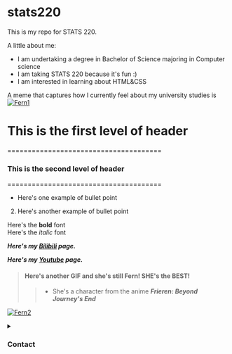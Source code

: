 # stats220

This is my repo for STATS 220. 

A little about me:

- I am undertaking a degree in Bachelor of Science majoring in Computer science
- I am taking STATS 220 because it's fun :)
- I am interested in learning about HTML&CSS

A meme that captures how I currently feel about my university studies is
<br>[![Fern1](https://c.tenor.com/o-EbET0S3SoAAAAd/tenor.gif)](https://c.tenor.com/o-EbET0S3SoAAAAd/tenor.gif)


# This is the first level of header
======================================
### This is the second level of header
======================================
* Here's one example of bullet point
2. Here's another example of bullet point
<p>Here's the <strong>bold</strong> font<br>
Here's the <em>italic</em> font</p>

<strong> <em> Here's my [Bilibili](https://space.bilibili.com/36023418) page. </em> </strong>

<strong> <em> Here's my [Youtube](https://www.youtube.com/@Asami_Akito) page. </em> </strong>


> #### Here's another GIF and she's still Fern! SHE's the BEST!
>
>> - She's a character from the anime ***Frieren: Beyond Journey's End***

[![Fern2](https://c.tenor.com/tsGNsklFbdkAAAAd/tenor.gif)](https://c.tenor.com/tsGNsklFbdkAAAAd/tenor.gif)


<details> 
  <summary><h3> Contact </h3></summary>
  
  <utlier0410@gmail.com>
  
</details>

